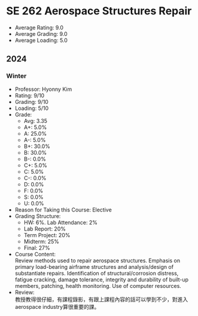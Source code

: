 # SE 262 Aerospace Structures Repair
- Average Rating: 9.0
- Average Grading: 9.0
- Average Loading: 5.0
## 2024
### Winter
- Professor: Hyonny Kim
- Rating: 9/10
- Grading: 9/10
- Loading: 5/10
- Grade:
  - Avg: 3.35
  - A+: 5.0%
  - A: 25.0%
  - A-: 5.0%
  - B+: 30.0%
  - B: 30.0%
  - B-: 0.0%
  - C+: 5.0%
  - C: 5.0%
  - C-: 0.0%
  - D: 0.0%
  - F: 0.0%
  - S: 0.0%
  - U: 0.0%
- Reason for Taking this Course: Elective
- Grading Structure:
  - HW: 6%. Lab Attendance: 2%
  -  Lab Report: 20%
  -  Term Project: 20%
  -  Midterm: 25%
  -  Final: 27%
- Course Content:  
Review methods used to repair aerospace structures. Emphasis on primary load-bearing airframe structures and analysis/design of substantiate repairs. Identification of structural/corrosion distress, fatigue cracking, damage tolerance, integrity and durability of built-up members, patching, health monitoring. Use of computer resources.
- Review:  
教授教得很仔細，有課程錄影，有跟上課程內容的話可以學到不少，對進入aerospace industry算很重要的課。
